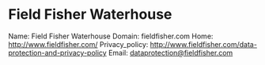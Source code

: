 
# Field Fisher Waterhouse

Name: Field Fisher Waterhouse
Domain: fieldfisher.com
Home: http://www.fieldfisher.com/
Privacy_policy: http://www.fieldfisher.com/data-protection-and-privacy-policy
Email: dataprotection@fieldfisher.com
